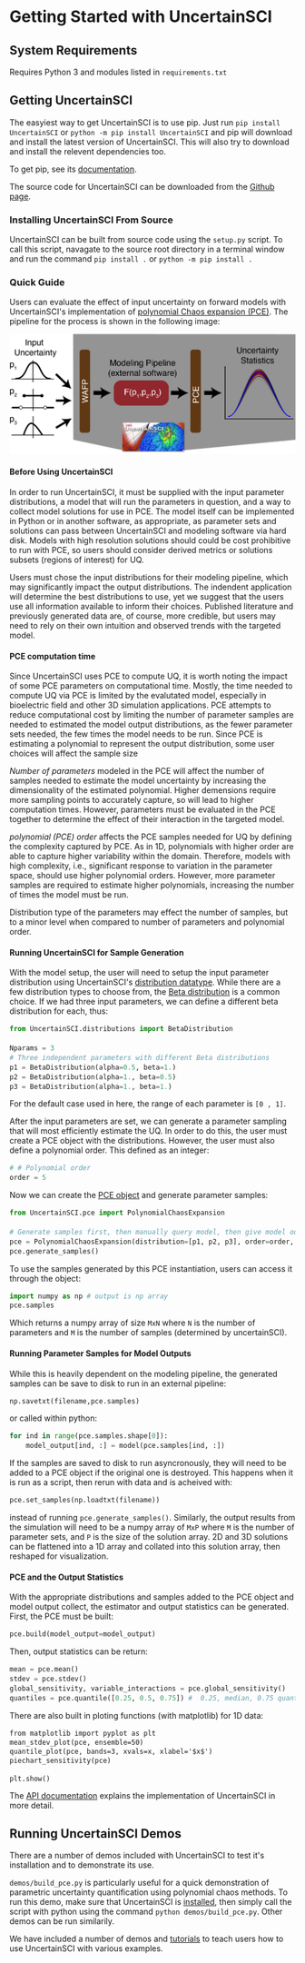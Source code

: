 # Getting Started with UncertainSCI


## System Requirements

Requires Python 3 and modules listed in `requirements.txt`

## Getting UncertainSCI

The easyiest way to get UncertainSCI is to use pip.  Just run `pip install UncertainSCI` or `python -m pip install UncertainSCI` and pip will download and install the latest version of UncertainSCI.  This will also try to download and install the relevent dependencies too.  

To get pip, see its [documentation](https://pip.pypa.io/en/stable/installation/).  

The source code for UncertainSCI can be downloaded from the [Github page](https://github.com/SCIInstitute/UncertainSCI).   

### Installing UncertainSCI From Source 

UncertainSCI can be built from source code using the `setup.py` script.  To call this script, navagate to the source root directory in a terminal window and run the command `pip install .` or `python -m pip install .`  

### Quick Guide

Users can evaluate the effect of input uncertainty on forward models with UncertainSCI's implementation of [polynomial Chaos expansion (PCE)](../api_docs/pce.html).  The pipeline for the process is shown in the following image:

![User pipeline for UncertainSCI.  After the user inputs parameter distributions, UncertainSCI will compute an efficient sampling scheme.  The parameter samples are run through the targeted modeling pipeline, which can be implemented in external software tools.  The computed solutions are collected and compiled into relevant statistics with UncertainSCI.](../../paper/UncertainSCI_pipeline.png)

#### Before Using UncertainSCI

In order to run UncertainSCI, it must be supplied with the input parameter distributions, a model that will run the parameters in question, and a way to collect model solutions for use in PCE.  The model itself can be implemented in Python or in another software, as appropriate, as parameter sets and solutions can pass between UncertainSCI and modeling software via hard disk.  Models with high resolution solutions should could be cost prohibitive to run with PCE, so users should consider derived metrics or solutions subsets (regions of interest) for UQ.  

Users must chose the input distributions for their modeling pipeline, which may significantly impact the output distributions.  The indendent application will determine the best distributions to use, yet we suggest that the users use all information available to inform their choices.  Published literature and previously generated data are, of course, more credible, but users may need to rely on their own intuition and observed trends with the targeted model.  

#### PCE computation time

Since UncertainSCI uses PCE to compute UQ, it is worth noting the impact of some PCE parameters on computational time.  Mostly, the time needed to compute UQ via PCE is limited by the evalutated model, especially in bioelectric field and other 3D simulation applications.  PCE attempts to reduce computational cost by limiting the number of parameter samples are needed to estimated the model output distributions, as the fewer parameter sets needed, the few times the model needs to be run.  Since PCE is estimating a polynomial to represent the output distribution, some user choices will affect the sample size

*Number of parameters* modeled in the PCE will affect the number of samples needed to estimate the model uncertainty by increasing the dimensionality of the estimated polynomial. Higher demensions require more sampling points to accurately capture, so will lead to higher computation times.  However, parameters must be evaluated in the PCE together to determine the effect of their interaction in the targeted model.  

*polynomial (PCE) order* affects the PCE samples needed for UQ by defining the complexity captured by PCE.  As in 1D, polynomials with higher order are able to capture higher variability within the domain.  Therefore, models with high complexity, i.e., significant response to variation in the parameter space, should use higher polynomial orders. However, more parameter samples are required to estimate higher polynomials, increasing the number of times the model must be run.  

Distribution type of the parameters may effect the number of samples, but to a minor level when compared to number of parameters and polynomial order.  


#### Running UncertainSCI for Sample Generation

With the model setup, the user will need to setup the input parameter distribution using UncertainSCI's [distribution datatype](../api_docs/distributions.html).  While there are a few distribution types to choose from, the [Beta distribution](../api_docs/distributions.html#UncertainSCI.distributions.BetaDistribution) is a common choice.  If we had three input parameters, we can define a different beta distribution for each, thus:
```Python
from UncertainSCI.distributions import BetaDistribution

Nparams = 3
# Three independent parameters with different Beta distributions
p1 = BetaDistribution(alpha=0.5, beta=1.)
p2 = BetaDistribution(alpha=1., beta=0.5)
p3 = BetaDistribution(alpha=1., beta=1.)
```
For the default case used in here, the range of each parameter is `[0 , 1]`.   

After the input parameters are set, we can generate a parameter sampling that will most efficiently estimate the UQ.  In order to do this, the user must create a PCE object with the distributions.  However, the user must also define a polynomial order.  This defined as an integer:
```Python
# # Polynomial order
order = 5
```
Now we can create the [PCE object](../api_docs/pce.html#module-UncertainSCI.pce) and generate parameter samples:
```Python
from UncertainSCI.pce import PolynomialChaosExpansion

# Generate samples first, then manually query model, then give model output to pce.
pce = PolynomialChaosExpansion(distribution=[p1, p2, p3], order=order, plabels=plabels)
pce.generate_samples()
```
To use the samples generated by this PCE instantiation, users can access it through the object:
```Python
import numpy as np # output is np array
pce.samples
```
Which returns a numpy array of size `MxN` where `N` is the number of parameters and `M` is the number of samples (determined by uncertainSCI).  

#### Running Parameter Samples for Model Outputs

While this is heavily dependent on the modeling pipeline, the generated samples can be save to disk to run in an external pipeline:
```Python
np.savetxt(filename,pce.samples)
```
or called within python:
```Python
for ind in range(pce.samples.shape[0]):
    model_output[ind, :] = model(pce.samples[ind, :])
```

If the samples are saved to disk to run asyncronously, they will need to be added to a PCE object if the original one is destroyed.  This happens when it is run as a script, then rerun with data and is acheived with:
```Python
pce.set_samples(np.loadtxt(filename))
```
instead of running `pce.generate_samples()`.  Similarly, the output results from the simulation will need to be a numpy array of `MxP` where `M` is the number of parameter sets, and `P` is the size of the solution array.  2D and 3D solutions can be flattened into a 1D array and collated into this solution array, then reshaped for visualization.    

#### PCE and the Output Statistics

With the appropriate distributions and samples added to the PCE object and model output collect, the estimator and output statistics can be generated.  First, the PCE must be built:
```Python
pce.build(model_output=model_output)
```
Then, output statistics can be return:
```Python
mean = pce.mean()
stdev = pce.stdev()
global_sensitivity, variable_interactions = pce.global_sensitivity()
quantiles = pce.quantile([0.25, 0.5, 0.75]) #  0.25, median, 0.75 quantile
```
There are also built in ploting functions (with matplotlib) for 1D data:
```ptyhon
from matplotlib import pyplot as plt
mean_stdev_plot(pce, ensemble=50)
quantile_plot(pce, bands=3, xvals=x, xlabel='$x$')
piechart_sensitivity(pce)

plt.show()
```

The [API documentation](../api_docs/index.html) explains the implementation of UncertainSCI in more detail. 


## Running UncertainSCI Demos

There are a number of demos included with UncertainSCI to test it's installation and to demonstrate its use.  

`demos/build_pce.py`  is particularly useful for a quick demonstration of parametric uncertainty quantification using polynomial chaos methods.  To run this demo, make sure that UncertainSCI is [installed](#getting-uncertainsci), then simply call the script with python using the command `python demos/build_pce.py`.  Other demos can be run similarily.  

We have included a number of demos and [tutorials](../tutorials/index.html) to teach users how to use UncertainSCI with various examples.  
